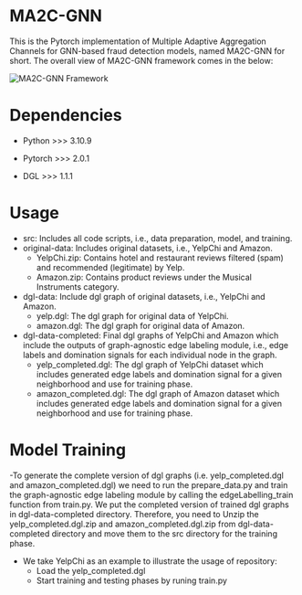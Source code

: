 # MA2C-GNN
This is the Pytorch implementation of Multiple Adaptive Aggregation Channels for GNN-based fraud detection models, named MA2C-GNN for short. The overall view of MA2C-GNN framework comes in the below:

![MA2C-GNN Framework](https://github.com/FraudDetectionModel/MA2C-GNN/assets/136766753/d13de2d9-117a-428d-82a1-983ed51e476b)

# Dependencies
- Python >>> 3.10.9

- Pytorch >>> 2.0.1

- DGL >>> 1.1.1

# Usage
- src: Includes all code scripts, i.e., data preparation, model, and training.
- original-data: Includes original datasets, i.e., YelpChi and Amazon.
     - YelpChi.zip: Contains hotel and restaurant reviews filtered (spam) and recommended (legitimate) by Yelp.
     - Amazon.zip: Contains product reviews under the Musical Instruments category.
- dgl-data: Include dgl graph of original datasets, i.e., YelpChi and Amazon. 
     - yelp.dgl: The dgl graph for original data of YelpChi.
     - amazon.dgl: The dgl graph for original data of Amazon.
- dgl-data-completed: Final dgl graphs of YelpChi and Amazon which include the outputs of graph-agnostic edge labeling module, i.e., edge labels and 
                      domination signals for each individual node in the graph.
     - yelp_completed.dgl: The dgl graph of YelpChi dataset which includes generated edge labels and domination signal for a given neighborhood and use for training phase.
     - amazon_completed.dgl: The dgl graph of Amazon dataset which includes generated edge labels and domination signal for a given neighborhood and use for training phase.

# Model Training
-To generate the complete version of dgl graphs (i.e. yelp_completed.dgl and amazon_completed.dgl) we need to run the prepare_data.py and train the graph-agnostic edge labeling module by calling the edgeLabelling_train function from train.py. We put the completed version of trained dgl graphs in dgl-data-completed directory. Therefore, you need to Unzip the yelp_completed.dgl.zip and amazon_completed.dgl.zip from dgl-data-completed directory and move them to the src directory for the training phase.

- We take YelpChi as an example to illustrate the usage of repository:
    - Load the yelp_completed.dgl 
    - Start training and testing phases by runing train.py
